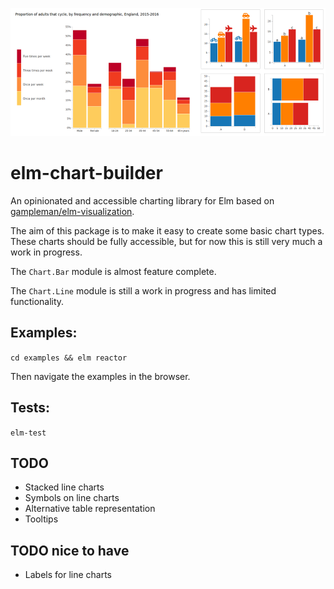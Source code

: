 ![elm-chart-builder](./elm-chart-builder-example.png?raw=true "elm-chart-builder-example")

# elm-chart-builder
An opinionated and accessible charting library for Elm based on [gampleman/elm-visualization](https://github.com/gampleman/elm-visualization).

The aim of this package is to make it easy to create some basic chart types. 
These charts should be fully accessible, but for now this is still very much a work in progress.

The `Chart.Bar` module is almost feature complete.

The `Chart.Line` module is still a work in progress and has limited functionality.

## Examples:
`cd examples && elm reactor`

Then navigate the examples in the browser.

## Tests:
`elm-test`

## TODO 
* Stacked line charts
* Symbols on line charts
* Alternative table representation 
* Tooltips

## TODO nice to have
* Labels for line charts
